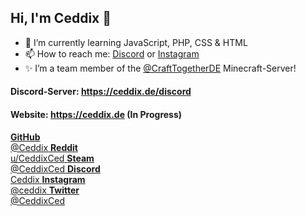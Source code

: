 ## Hi, I'm Ceddix 👋

- 🌱 I’m currently learning JavaScript, PHP, CSS & HTML
- 📫 How to reach me: [Discord](https://discord.com/users/463620307245072384) or [Instagram](https://www.instagram.com/ceddix/)
- ✨ I’m a team member of the [@CraftTogetherDE](https://github.com/CraftTogetherDE) Minecraft-Server!

#### Discord-Server: https://ceddix.de/discord
#### Website: https://ceddix.de (In Progress)


<link rel="stylesheet" href="https://ceddix.de/styles/main.css">
<div class="main-social">
   <a href="https://github.com/Ceddix" class="social-github tooltip tooltip-bottom">
       <i class="fab fa-github"></i>
       <span class="tooltiptext-bottom"><strong>GitHub</strong><br>@Ceddix</span>
   </a>
   <a href="https://www.reddit.com/user/CeddixCed" class="social-reddit tooltip tooltip-bottom">
       <i class="fab fa-reddit"></i>
       <span class="tooltiptext-bottom"><strong>Reddit</strong><br>u/CeddixCed</span>
   </a>
   <a href="https://steamcommunity.com/id/ceddix/" class="social-steam tooltip tooltip-bottom">
       <i class="fab fa-steam"></i>
       <span class="tooltiptext-bottom"><strong>Steam</strong><br>@CeddixCed</span>
   </a>
   <a href="https://discord.com/invite/FGCq5GN" class="social-discord tooltip tooltip-bottom">
       <i class="fab fa-discord"></i>
       <span class="tooltiptext-bottom"><strong>Discord</strong><br>Ceddix</span>
   </a>
   <a href="https://www.instagram.com/ceddix/" class="social-instagram tooltip tooltip-bottom">
       <i class="fab fa-instagram"></i>
       <span class="tooltiptext-bottom"><strong>Instagram</strong><br>@ceddix</span>
   </a>
   <a href="https://twitter.com/CeddixCed/" class="social-twitter tooltip tooltip-bottom">
       <i class="fab fa-twitter"></i>
       <span class="tooltiptext-bottom"><strong>Twitter</strong><br>@CeddixCed</span>
   </a>
</div>

